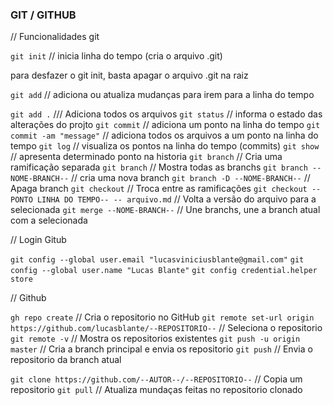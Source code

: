 ### GIT / GITHUB ###

// Funcionalidades git

`git init` // inicia linha do tempo (cria o arquivo .git)

   para desfazer o git init, basta apagar o arquivo .git na raiz
   
`git add` // adiciona ou atualiza mudanças para irem para a linha do tempo

  `git add .` /// Adiciona todos os arquivos
`git status` // informa o estado das alterações do projto
`git commit` // adiciona um ponto na linha do tempo
  `git commit -am "message"` // adiciona todos os arquivos a um ponto na linha do tempo
`git log` // visualiza os pontos na linha do tempo (commits)
`git show` // apresenta determinado ponto na historia
`git branch` // Cria uma ramificação separada
  `git branch` // Mostra todas as branchs
  `git branch --NOME-BRANCH--` // cria uma nova branch
  `git branch -D --NOME-BRANCH--` // Apaga branch
`git checkout` // Troca entre as ramificações
  `git checkout --PONTO LINHA DO TEMPO-- -- arquivo.md` // Volta a versão do arquivo para a selecionada
`git merge --NOME-BRANCH--` // Une branchs, une a branch atual com a selecionada


// Login Gitub

`git config --global user.email "lucasviniciusblante@gmail.com"`
`git config --global user.name "Lucas Blante"`
`git config credential.helper store`

// Github

`gh repo create` // Cria o repositorio no GitHub
`git remote set-url origin https://github.com/lucasblante/--REPOSITORIO--` // Seleciona o repositorio
`git remote -v` // Mostra os repositorios existentes
`git push -u origin master` // Cria a branch principal e envia os repositorio
`git push` // Envia o repositorio da branch atual

`git clone https://github.com/--AUTOR--/--REPOSITORIO--` // Copia um repositorio
`git pull` // Atualiza mundaças feitas no repositorio clonado
